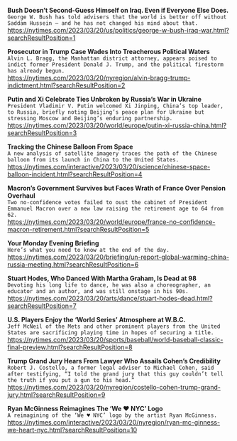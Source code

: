 **Bush Doesn’t Second-Guess Himself on Iraq. Even if Everyone Else Does.**\
`George W. Bush has told advisers that the world is better off without Saddam Hussein — and he has not changed his mind about that.`\
https://nytimes.com/2023/03/20/us/politics/george-w-bush-iraq-war.html?searchResultPosition=1

**Prosecutor in Trump Case Wades Into Treacherous Political Waters**\
`Alvin L. Bragg, the Manhattan district attorney, appears poised to indict former President Donald J. Trump, and the political firestorm has already begun.`\
https://nytimes.com/2023/03/20/nyregion/alvin-bragg-trump-indictment.html?searchResultPosition=2

**Putin and Xi Celebrate Ties Unbroken by Russia’s War in Ukraine**\
`President Vladimir V. Putin welcomed Xi Jinping, China’s top leader, to Russia, briefly noting Beijing’s peace plan for Ukraine but stressing Moscow and Beijing’s enduring partnership.`\
https://nytimes.com/2023/03/20/world/europe/putin-xi-russia-china.html?searchResultPosition=3

**Tracking the Chinese Balloon From Space**\
`A new analysis of satellite imagery traces the path of the Chinese balloon from its launch in China to the United States.`\
https://nytimes.com/interactive/2023/03/20/science/chinese-space-balloon-incident.html?searchResultPosition=4

**Macron’s Government Survives but Faces Wrath of France Over Pension Overhaul**\
`Two no-confidence votes failed to oust the cabinet of President Emmanuel Macron over a new law raising the retirement age to 64 from 62.`\
https://nytimes.com/2023/03/20/world/europe/france-no-confidence-macron-retirement.html?searchResultPosition=5

**Your Monday Evening Briefing**\
`Here’s what you need to know at the end of the day.`\
https://nytimes.com/2023/03/20/briefing/un-report-global-warming-china-russia-meeting.html?searchResultPosition=6

**Stuart Hodes, Who Danced With Martha Graham, Is Dead at 98**\
`Devoting his long life to dance, he was also a choreographer, an educator and an author, and was still onstage in his 90s.`\
https://nytimes.com/2023/03/20/arts/dance/stuart-hodes-dead.html?searchResultPosition=7

**U.S. Players Enjoy the ‘World Series’ Atmosphere at W.B.C.**\
`Jeff McNeil of the Mets and other prominent players from the United States are sacrificing playing time in hopes of securing a title.`\
https://nytimes.com/2023/03/20/sports/baseball/world-baseball-classic-final-preview.html?searchResultPosition=8

**Trump Grand Jury Hears From Lawyer Who Assails Cohen’s Credibility**\
`Robert J. Costello, a former legal adviser to Michael Cohen, said after testifying, “I told the grand jury that this guy couldn’t tell the truth if you put a gun to his head.”`\
https://nytimes.com/2023/03/20/nyregion/costello-cohen-trump-grand-jury.html?searchResultPosition=9

**Ryan McGinness Reimagines The ‘We ❤️ NYC’ Logo**\
`A reimagining of the ‘We ♥️ NYC’ logo by the artist Ryan McGinness.`\
https://nytimes.com/interactive/2023/03/20/nyregion/ryan-mc-ginness-we-heart-nyc.html?searchResultPosition=10


